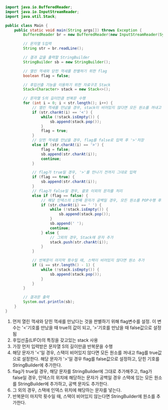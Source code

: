 ```java
import java.io.BufferedReader;
import java.io.InputStreamReader;
import java.util.Stack;

public class Main {
	public static void main(String args[]) throws Exception {
		BufferedReader br = new BufferedReader(new InputStreamReader(System.in));

		// 문자열 S입력
		String str = br.readLine();

		// 결과 값을 출력할 StringBuilder
		StringBuilder sb = new StringBuilder();

		// 열린 꺽새와 닫힌 꺽새를 판별하기 위한 flag
		boolean flag = false;

		// 후입선출 기능을 이용하기 위한 자료구조 Stack
		Stack<Character> stack = new Stack<>();

		// 문자열 S의 길이만큼 반복문 수행
		for (int i = 0; i < str.length(); i++) {
			// 열린 꺽새를 만났을 경우, stack이 비어있지 않다면 모든 원소를 꺼내고 flag를 true
			if (str.charAt(i) == '<') {
				while (!stack.isEmpty()) {
					sb.append(stack.pop());
				}
				flag = true;
			}
			// 닫힌 꺽새를 만났을 경우, flag를 false로 입력 후 '>'저장
			else if (str.charAt(i) == '>') {
				flag = false;
				sb.append(str.charAt(i));
				continue;
			}

			// flag가 true일 경우, '>'를 만나기 전까지 그대로 입력
			if (flag == true) {
				sb.append(str.charAt(i));
			}
			// flag가 false일 경우, 괄호 이외의 문자를 처리
			else if (flag == false) {
				// 해당 인덱스의 i번째 문자가 공백일 경우, 모든 원소를 POP수행 후 공백 추가
				if (str.charAt(i) == ' ') {
					while (!stack.isEmpty()) {
						sb.append(stack.pop());
					}
					sb.append(' ');
					continue;
				} else {
					// 그외의 경우, Stack에 문자 추가
					stack.push(str.charAt(i));
				}
			}

			// 반복문이 마지막 횟수일 때, 스택이 비어있지 않다면 원소 추가
			if (i == str.length() - 1) {
				while (!stack.isEmpty()) {
					sb.append(stack.pop());
				}
			}
		}

		// 결과문 출력
		System.out.println(sb);
	}
}
```
1. 먼저 열린 꺽새와 닫힌 꺽새를 만났다는 것을 판별하기 위해 flag변수를 설정. 이 변수는 '<'기호를 만났을 때 true의 값이 되고, '>'기호를 만났을 때 false값으로 설정됨
2. 후입선출(LIFO)의 특징을 갖고있는 stack 사용
3. 가장 먼저 입력받은 문자열 S의 길이만큼 반복문을 수행
4. 해당 문자가 '<'일 경우, 스택이 비어있지 않다면 모든 원소를 꺼내고 flag를 true값으로 설정한다. 해당 문자가 '>'일 경우 flag를 false값으로 설정하고, 닫힌 기호를 StringBuilder에 추가한다.
5. flag가 true일 경우, 해당 문자를 StringBuilder에 그대로 추가해주고, flag가 false일 경우, 인덱스의 위치에 해당하는 문자가 공백일 경우 스택에 있는 모든 원소를 StringBuilder에 추가하고, 공백 문자도 추가한다.
6. 그 외의 경우, 스택에 인덱스 위치에 해당하는 문자를 넣는다.
7. 반복문이 마지막 횟수일 때, 스택이 비어있지 않는다면 StringBuilder에 원소를 추가한다.
